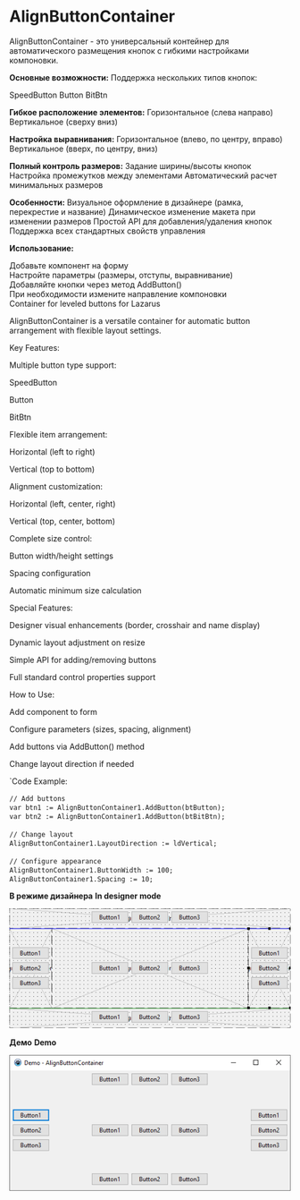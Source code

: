 # AlignButtonContainer

AlignButtonContainer - это универсальный контейнер для автоматического размещения кнопок с гибкими настройками компоновки.

**Основные возможности:**
Поддержка нескольких типов кнопок:

SpeedButton
Button
BitBtn

**Гибкое расположение элементов:**
Горизонтальное (слева направо)
Вертикальное (сверху вниз)

**Настройка выравнивания:**
Горизонтальное (влево, по центру, вправо)
Вертикальное (вверх, по центру, вниз)

**Полный контроль размеров:**
Задание ширины/высоты кнопок
Настройка промежутков между элементами
Автоматический расчет минимальных размеров

**Особенности:**
Визуальное оформление в дизайнере (рамка, перекрестие и название)
Динамическое изменение макета при изменении размеров
Простой API для добавления/удаления кнопок
Поддержка всех стандартных свойств управления

**Использование:**

Добавьте компонент на форму</br>
Настройте параметры (размеры, отступы, выравнивание)</br>
Добавляйте кнопки через метод AddButton()</br>
При необходимости измените направление компоновки</br>
Container for leveled buttons for Lazarus</br>

AlignButtonContainer is a versatile container for automatic button arrangement with flexible layout settings.

Key Features:

Multiple button type support:

SpeedButton

Button

BitBtn

Flexible item arrangement:

Horizontal (left to right)

Vertical (top to bottom)

Alignment customization:

Horizontal (left, center, right)

Vertical (top, center, bottom)

Complete size control:

Button width/height settings

Spacing configuration

Automatic minimum size calculation

Special Features:

Designer visual enhancements (border, crosshair and name display)

Dynamic layout adjustment on resize

Simple API for adding/removing buttons

Full standard control properties support

How to Use:

Add component to form

Configure parameters (sizes, spacing, alignment)

Add buttons via AddButton() method

Change layout direction if needed

`Code Example:

````
// Add buttons
var btn1 := AlignButtonContainer1.AddButton(btButton);
var btn2 := AlignButtonContainer1.AddButton(btBitBtn);

// Change layout
AlignButtonContainer1.LayoutDirection := ldVertical;

// Configure appearance
AlignButtonContainer1.ButtonWidth := 100;
AlignButtonContainer1.Spacing := 10;
````

**В режиме дизайнера**
**In designer mode**

![image](/image.png "image")


**Демо**
**Demo**

![image](/demo.png "image")
